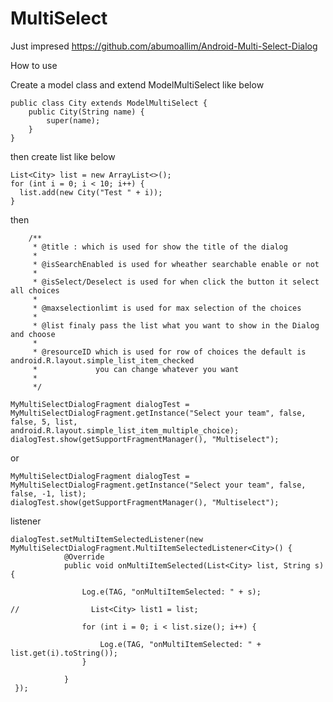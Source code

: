 # MultiSelect

Just impresed https://github.com/abumoallim/Android-Multi-Select-Dialog

How to use

Create a model class and extend ModelMultiSelect like below

    public class City extends ModelMultiSelect {
        public City(String name) {
            super(name);
        }
    }

then create list like below

    List<City> list = new ArrayList<>();
    for (int i = 0; i < 10; i++) {
      list.add(new City("Test " + i));
    }

then

        /**
         * @title : which is used for show the title of the dialog
         *
         * @isSearchEnabled is used for wheather searchable enable or not
         *
         * @isSelect/Deselect is used for when click the button it select all choices
         *
         * @maxselectionlimt is used for max selection of the choices
         *
         * @list finaly pass the list what you want to show in the Dialog and choose
         *
         * @resourceID which is used for row of choices the default is android.R.layout.simple_list_item_checked
         *             you can change whatever you want
         *
         */

    MyMultiSelectDialogFragment dialogTest = MyMultiSelectDialogFragment.getInstance("Select your team", false, false, 5, list,                android.R.layout.simple_list_item_multiple_choice);
    dialogTest.show(getSupportFragmentManager(), "Multiselect");

or

    MyMultiSelectDialogFragment dialogTest = MyMultiSelectDialogFragment.getInstance("Select your team", false, false, -1, list);
    dialogTest.show(getSupportFragmentManager(), "Multiselect");

listener 

    dialogTest.setMultiItemSelectedListener(new MyMultiSelectDialogFragment.MultiItemSelectedListener<City>() {
                @Override
                public void onMultiItemSelected(List<City> list, String s) {

                    Log.e(TAG, "onMultiItemSelected: " + s);

    //                List<City> list1 = list;

                    for (int i = 0; i < list.size(); i++) {

                        Log.e(TAG, "onMultiItemSelected: " + list.get(i).toString());
                    }

                }
     });

        
    
